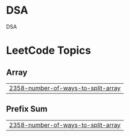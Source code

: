 # DSA
DSA

<!---LeetCode Topics Start-->
# LeetCode Topics
## Array
|  |
| ------- |
| [2358-number-of-ways-to-split-array](https://github.com/vipinkaulwar13/DSA/tree/master/2358-number-of-ways-to-split-array) |
## Prefix Sum
|  |
| ------- |
| [2358-number-of-ways-to-split-array](https://github.com/vipinkaulwar13/DSA/tree/master/2358-number-of-ways-to-split-array) |
<!---LeetCode Topics End-->